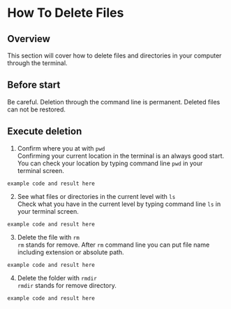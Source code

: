 # How To Delete Files

## Overview

This section will cover how to delete files and directories in your computer through the terminal.

## Before start

Be careful. Deletion through the command line is permanent. Deleted files can not be restored.

## Execute deletion

1. Confirm where you at with `pwd` \
   Confirming your current location in the terminal is an always good start. You can check your location by typing command line `pwd` in your terminal screen.

```
example code and result here
```

2. See what files or directories in the current level with `ls` \
   Check what you have in the current level by typing command line `ls` in your terminal screen.

```
example code and result here
```

3. Delete the file with `rm` \
   `rm` stands for remove. After `rm` command line you can put file name including extension or absolute path.

```
example code and result here
```

4. Delete the folder with `rmdir` \
   `rmdir` stands for remove directory.

```
example code and result here
```
